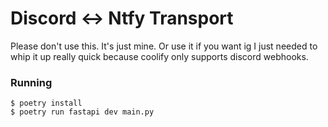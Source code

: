# Discord <-> Ntfy Transport

Please don't use this. It's just mine. Or use it if you want ig I just needed to whip it up really quick because coolify only supports discord webhooks.

### Running

```
$ poetry install
$ poetry run fastapi dev main.py
```
